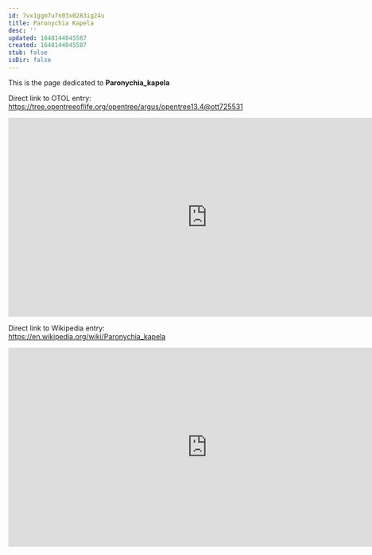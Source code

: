 ```yaml
---
id: 7vx1ggm7u7n03x0283ig24u
title: Paronychia Kapela
desc: ''
updated: 1648144045587
created: 1648144045587
stub: false
isDir: false
---
```

This is the page dedicated to **Paronychia_kapela**


Direct link to OTOL entry: https://tree.opentreeoflife.org/opentree/argus/opentree13.4@ott725531



<html>
    <body>
    <iframe src="https://tree.opentreeoflife.org/opentree/argus/opentree13.4@ott725531"
    width="800" height="400" frameborder="0" allowfullscreen> </iframe>
    </body>
</html>
    


Direct link to Wikipedia entry: https://en.wikipedia.org/wiki/Paronychia_kapela



<html>
    <body>
    <iframe src="https://en.wikipedia.org/wiki/Paronychia_kapela"
    width="800" height="400" frameborder="0" allowfullscreen> </iframe>
    </body>
</html>
    
